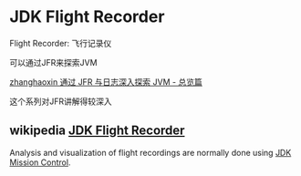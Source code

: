 # JDK Flight Recorder

Flight Recorder: 飞行记录仪

可以通过JFR来探索JVM

[zhanghaoxin 通过 JFR 与日志深入探索 JVM - 总览篇](https://zhanghaoxin.blog.csdn.net/article/details/111386635)

这个系列对JFR讲解得较深入

## wikipedia [JDK Flight Recorder](https://en.wikipedia.org/wiki/JDK_Flight_Recorder)

Analysis and visualization of flight recordings are normally done using [JDK Mission Control](https://en.wikipedia.org/wiki/JDK_Mission_Control).


